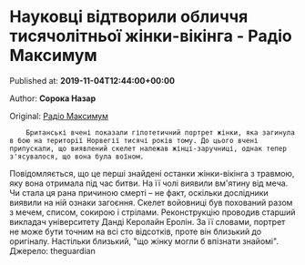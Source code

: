 
# Науковці відтворили обличчя тисячолітньої жінки-вікінга - Радіо Максимум

Published at: **2019-11-04T12:44:00+00:00**

Author: **Сорока Назар**

Original: [Радіо Максимум](https://maximum.fm/naukovci-vidtvorili-oblichchya-tisyacholitnoyi-zhinki-vikinga_n169023)


        Британські вчені показали гіпотетичний портрет жінки, яка загинула в бою на території Норвегії тисячі років тому. До цього вчені припускали, що виявлений скелет належав жінці-заручниці, однак тепер з'ясувалося, що вона була воїном.
      
Повідомляється, що це перші знайдені останки жінки-вікінга з травмою, яку вона отримала під час битви. На її чолі виявили вм'ятину від меча. Чи стала ця рана причиною смерті – не факт, оскільки дослідники виявили на ній ознаки загоєння. Скелет войовниці був похований разом з мечем, списом, сокирою і стрілами.
Реконструкцію проводив старший викладач університету Данді Керолайн Еролін. За її словами, портрет не може бути точним на всі сто відсотків, проте він близький до оригіналу. Настільки близький, "що жінку могли б впізнати знайомі".
Джерело: theguardian
